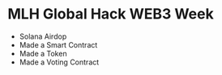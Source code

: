 # MLH Global Hack WEB3 Week
- Solana Airdop
- Made a Smart Contract
- Made a Token
- Made a Voting Contract
